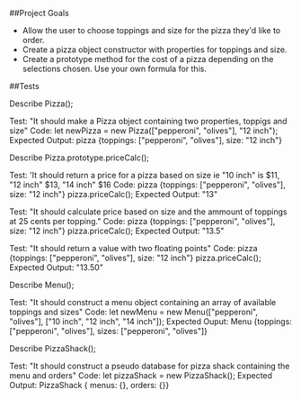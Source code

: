 ##Project Goals
* Allow the user to choose toppings and size for the pizza they'd like to order.
* Create a pizza object constructor with properties for toppings and size.
* Create a prototype method for the cost of a pizza depending on the selections chosen. Use your own formula for this.

##Tests

Describe Pizza();

Test: "It should make a Pizza object containing two properties, toppigs and size"
Code: let newPizza = new Pizza(["pepperoni", "olives"], "12 inch");
Expected Output: pizza {toppings: ["pepperoni", "olives"], size: "12 inch"}

Describe Pizza.prototype.priceCalc();

Test: 'It should return a price for a pizza based on size ie "10 inch" is $11, "12 inch" $13, "14 inch" $16 
Code:  pizza {toppings: ["pepperoni", "olives"], size: "12 inch"} pizza.priceCalc();
Expected Output: "13"

Test: "It should calculate price based on size and the ammount of toppings at 25 cents per topping."
Code:  pizza {toppings: ["pepperoni", "olives"], size: "12 inch"} pizza.priceCalc();
Expected Output: "13.5"

Test: "It should return a value with two floating points"
Code:  pizza {toppings: ["pepperoni", "olives"], size: "12 inch"} pizza.priceCalc();
Expected Output: "13.50"

Describe Menu();

Test: "It should construct a menu object containing an array of available toppings and sizes"
Code: let newMenu = new Menu(["pepperoni", "olives"], ["10 inch", "12 inch", "14 inch"]);
Expected Ouput: Menu {toppings: ["pepperoni", "olives"], sizes: ["pepperoni", "olives"]}


Describe PizzaShack();

Test: "It should construct a pseudo database for pizza shack containing the menu and orders"
Code: let pizzaShack = new PizzaShack();
Expected Output: PizzaShack { menus: {}, orders: {}}